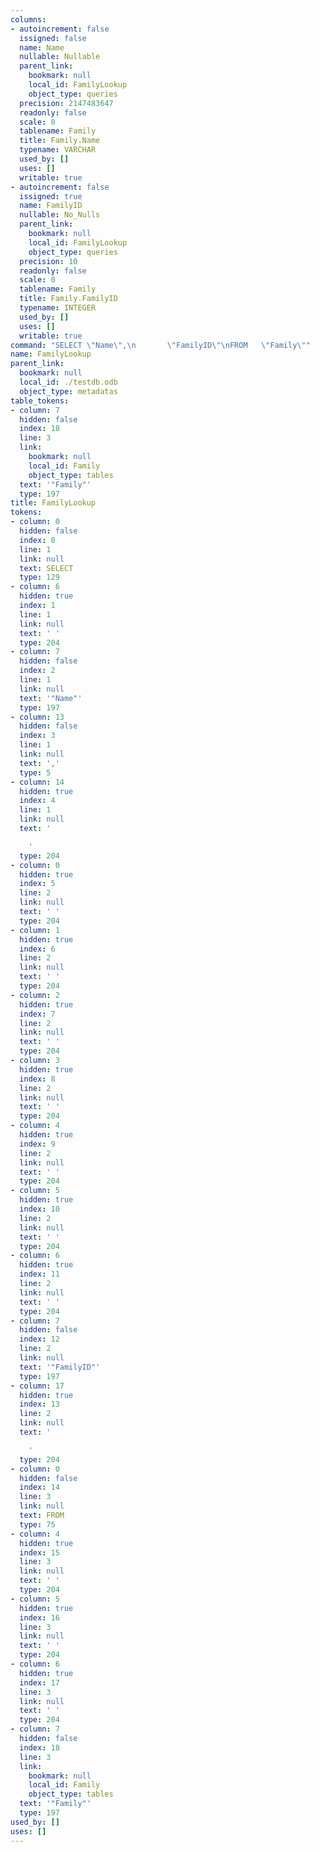 ```yaml
---
columns:
- autoincrement: false
  issigned: false
  name: Name
  nullable: Nullable
  parent_link:
    bookmark: null
    local_id: FamilyLookup
    object_type: queries
  precision: 2147483647
  readonly: false
  scale: 0
  tablename: Family
  title: Family.Name
  typename: VARCHAR
  used_by: []
  uses: []
  writable: true
- autoincrement: false
  issigned: true
  name: FamilyID
  nullable: No_Nulls
  parent_link:
    bookmark: null
    local_id: FamilyLookup
    object_type: queries
  precision: 10
  readonly: false
  scale: 0
  tablename: Family
  title: Family.FamilyID
  typename: INTEGER
  used_by: []
  uses: []
  writable: true
command: "SELECT \"Name\",\n       \"FamilyID\"\nFROM   \"Family\""
name: FamilyLookup
parent_link:
  bookmark: null
  local_id: ./testdb.odb
  object_type: metadatas
table_tokens:
- column: 7
  hidden: false
  index: 18
  line: 3
  link:
    bookmark: null
    local_id: Family
    object_type: tables
  text: '"Family"'
  type: 197
title: FamilyLookup
tokens:
- column: 0
  hidden: false
  index: 0
  line: 1
  link: null
  text: SELECT
  type: 129
- column: 6
  hidden: true
  index: 1
  line: 1
  link: null
  text: ' '
  type: 204
- column: 7
  hidden: false
  index: 2
  line: 1
  link: null
  text: '"Name"'
  type: 197
- column: 13
  hidden: false
  index: 3
  line: 1
  link: null
  text: ','
  type: 5
- column: 14
  hidden: true
  index: 4
  line: 1
  link: null
  text: '

    '
  type: 204
- column: 0
  hidden: true
  index: 5
  line: 2
  link: null
  text: ' '
  type: 204
- column: 1
  hidden: true
  index: 6
  line: 2
  link: null
  text: ' '
  type: 204
- column: 2
  hidden: true
  index: 7
  line: 2
  link: null
  text: ' '
  type: 204
- column: 3
  hidden: true
  index: 8
  line: 2
  link: null
  text: ' '
  type: 204
- column: 4
  hidden: true
  index: 9
  line: 2
  link: null
  text: ' '
  type: 204
- column: 5
  hidden: true
  index: 10
  line: 2
  link: null
  text: ' '
  type: 204
- column: 6
  hidden: true
  index: 11
  line: 2
  link: null
  text: ' '
  type: 204
- column: 7
  hidden: false
  index: 12
  line: 2
  link: null
  text: '"FamilyID"'
  type: 197
- column: 17
  hidden: true
  index: 13
  line: 2
  link: null
  text: '

    '
  type: 204
- column: 0
  hidden: false
  index: 14
  line: 3
  link: null
  text: FROM
  type: 75
- column: 4
  hidden: true
  index: 15
  line: 3
  link: null
  text: ' '
  type: 204
- column: 5
  hidden: true
  index: 16
  line: 3
  link: null
  text: ' '
  type: 204
- column: 6
  hidden: true
  index: 17
  line: 3
  link: null
  text: ' '
  type: 204
- column: 7
  hidden: false
  index: 18
  line: 3
  link:
    bookmark: null
    local_id: Family
    object_type: tables
  text: '"Family"'
  type: 197
used_by: []
uses: []
---
```

